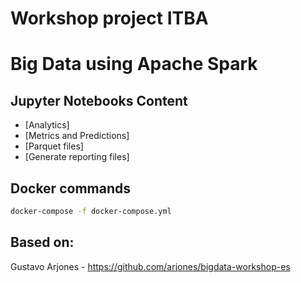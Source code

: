 # Workshop project ITBA

# Big Data using Apache Spark

## Jupyter Notebooks Content
* [Analytics]
* [Metrics and Predictions]
* [Parquet files]
* [Generate reporting files]

## Docker commands

```bash
docker-compose -f docker-compose.yml
```
## Based on:
Gustavo Arjones - https://github.com/arjones/bigdata-workshop-es

